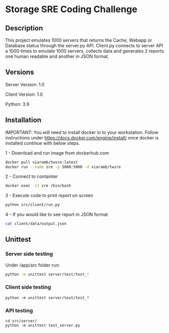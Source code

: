 # Storage SRE Coding Challenge

## Description

This project emulates 1000 servers that returns the Cache, Webapp or Database status
through the server.py API. Client.py connects to server API a 1000 times 
to emulate 1000 servers, collects data and generates 2 reports one human 
readable and another in JSON format.

## Versions
Server Version: 1.0

Client Version: 1.0

Python: 3.9

## Installation

IMPORTANT: You will need to install docker in to your workstation. Follow instructions
under https://docs.docker.com/engine/install/ once docker is installed continue with below steps.

1 - Download and run image from dockerhub.com

```bash
docker pull viaramb/twsre:latest
docker run --name sre -p 5000:5000 -d viaramb/twsre
```
2 - Connect to containter
```bash
docker exec -it sre /bin/bash
```
3 - Execute code to print report on screen
```bash
python src/client/run.py
```
4 - If you would like to see report in JSON format
```bash
cat client/data/output.json
```

## Unittest

### Server side testing

Under /app/src folder run:

```bash
python -m unittest server/test/test_* 
```

### Client side testing
```shell
python -m unittest server/test/test_*
```

### API testing
```shell
cd src/server/
python -m unittest test_server.py
```